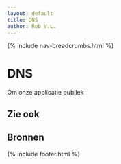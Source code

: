 ```yaml
---
layout: default
title: DNS
author: Rob V.L.
---
```


{% include nav-breadcrumbs.html %}


# DNS
Om onze applicatie pubilek 

## Zie ook

## Bronnen 

{% include footer.html %}

